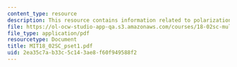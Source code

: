 ```yaml
---
content_type: resource
description: This resource contains information related to polarization identity.
file: https://ol-ocw-studio-app-qa.s3.amazonaws.com/courses/18-02sc-multivariable-calculus-fall-2010/2ea35c7ab33c5c143ae8f60f949588f2_MIT18_02SC_pset1.pdf
file_type: application/pdf
resourcetype: Document
title: MIT18_02SC_pset1.pdf
uid: 2ea35c7a-b33c-5c14-3ae8-f60f949588f2
---
```

